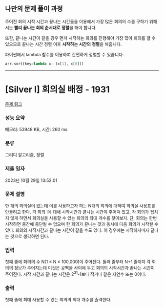 ## 나만의 문제 풀이 과정

주어진 회의 시작 시간과 끝나는 시간들을 이용해서 가장 많은 회의의 수를 구하기 위해서는 **빨리 끝나는 회의 순서대로 정렬**을 해야 합니다.

또한, 끝나는 시간이 같을 경우 먼저 시작하는 회의를 진행해야 가장 많이 회의를 할 수 있으므로 끝나는 시간 정렬 이후 **시작하는 시간의 정렬**을 해줍니다.

파이썬에서 lambda 함수를 이용하여 간편하게 정렬할 수 있습니다.
```python
arr.sort(key=lambda x: (x[1], x[0]))
```
---
# [Silver I] 회의실 배정 - 1931 

[문제 링크](https://www.acmicpc.net/problem/1931) 

### 성능 요약

메모리: 53948 KB, 시간: 260 ms

### 분류

그리디 알고리즘, 정렬

### 제출 일자

2023년 10월 29일 13:52:01

### 문제 설명

<p>한 개의 회의실이 있는데 이를 사용하고자 하는 N개의 회의에 대하여 회의실 사용표를 만들려고 한다. 각 회의 I에 대해 시작시간과 끝나는 시간이 주어져 있고, 각 회의가 겹치지 않게 하면서 회의실을 사용할 수 있는 회의의 최대 개수를 찾아보자. 단, 회의는 한번 시작하면 중간에 중단될 수 없으며 한 회의가 끝나는 것과 동시에 다음 회의가 시작될 수 있다. 회의의 시작시간과 끝나는 시간이 같을 수도 있다. 이 경우에는 시작하자마자 끝나는 것으로 생각하면 된다.</p>

### 입력 

 <p>첫째 줄에 회의의 수 N(1 ≤ N ≤ 100,000)이 주어진다. 둘째 줄부터 N+1 줄까지 각 회의의 정보가 주어지는데 이것은 공백을 사이에 두고 회의의 시작시간과 끝나는 시간이 주어진다. 시작 시간과 끝나는 시간은 2<sup>31</sup>-1보다 작거나 같은 자연수 또는 0이다.</p>

### 출력 

 <p>첫째 줄에 최대 사용할 수 있는 회의의 최대 개수를 출력한다.</p>
